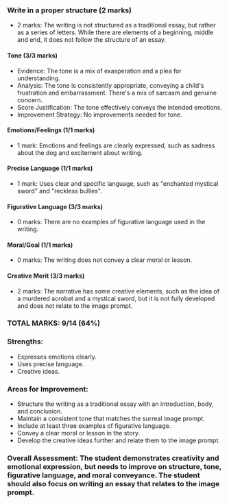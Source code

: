 ### Write in a proper structure (2 marks)

- 2 marks: The writing is not structured as a traditional essay, but rather as a series of letters. While there are elements of a beginning, middle and end, it does not follow the structure of an essay.

#### Tone (3/3 marks)

- Evidence: The tone is a mix of exasperation and a plea for understanding.
- Analysis: The tone is consistently appropriate, conveying a child's frustration and embarrassment. There's a mix of sarcasm and genuine concern.
- Score Justification: The tone effectively conveys the intended emotions.
- Improvement Strategy: No improvements needed for tone.

#### Emotions/Feelings (1/1 marks)

- 1 mark: Emotions and feelings are clearly expressed, such as sadness about the dog and excitement about writing.

#### Precise Language (1/1 marks)

- 1 mark: Uses clear and specific language, such as "enchanted mystical sword" and "reckless bullies".

#### Figurative Language (3/3 marks)

- 0 marks: There are no examples of figurative language used in the writing.

#### Moral/Goal (1/1 marks)

- 0 marks: The writing does not convey a clear moral or lesson.

#### Creative Merit (3/3 marks)

- 2 marks: The narrative has some creative elements, such as the idea of a murdered acrobat and a mystical sword, but it is not fully developed and does not relate to the image prompt.

### TOTAL MARKS: 9/14 (64%)

### Strengths:

- Expresses emotions clearly.
- Uses precise language.
- Creative ideas.

### Areas for Improvement:

- Structure the writing as a traditional essay with an introduction, body, and conclusion.
- Maintain a consistent tone that matches the surreal image prompt.
- Include at least three examples of figurative language.
- Convey a clear moral or lesson in the story.
- Develop the creative ideas further and relate them to the image prompt.

### Overall Assessment: The student demonstrates creativity and emotional expression, but needs to improve on structure, tone, figurative language, and moral conveyance. The student should also focus on writing an essay that relates to the image prompt.
